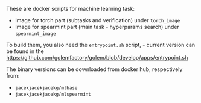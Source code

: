 These are docker scripts for machine learning task:
 - Image for torch part (subtasks and verification) under `torch_image`
 - Image for spearmint part (main task - hyperparams search) under `spearmint_image`
 
To build them, you also need the `entrypoint.sh` script, - current version can be found in the https://github.com/golemfactory/golem/blob/develop/apps/entrypoint.sh

The binary versions can be downloaded from docker hub, respectively from:
  - `jacekjacekjacekg/mlbase`
  - `jacekjacekjacekg/mlspearmint`
